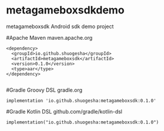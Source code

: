 # metagameboxsdkdemo
metagameboxsdk Android sdk demo project

#Apache Maven
maven.apache.org 


```
<dependency>
  <groupId>io.github.shuogesha</groupId>
  <artifactId>metagameboxsdk</artifactId>
  <version>0.1.0</version>
  <type>aar</type>
</dependency>


```


#Gradle Groovy DSL
gradle.org 


```
implementation 'io.github.shuogesha:metagameboxsdk:0.1.0'

```


#Gradle Kotlin DSL
github.com/gradle/kotlin-dsl



```
implementation("io.github.shuogesha:metagameboxsdk:0.1.0")


```
